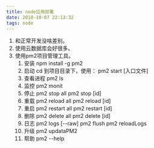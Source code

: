 ```yaml
---
title: node应用部署
date: 2018-10-07 22:13:32
tags: node
---
```

1. 和正常开发没啥差别。
2. 使用云数据库会好很多。
3. 使用pm2项目管理工具。
    1. 安装
        npm install -g pm2 
    2. 启动
        cd 到项目目录下，使用： pm2 start [入口文件]
    3. 查看进程
        pm2 ls
    4. 监控
        pm2 monit
    5. 停止
        pm2 stop all
        pm2 stop [id]
    6. 重载
        pm2 reload all
        pm2 reload [id]
    7. 重启
        pm2 restart all 
        pm2 restart [id]
    8. 删除
        pm2 delete all
        pm2 delete [id]
    9. 日志
        pm2 logs [--raw]
        pm2 flush
        pm2 reloadLogs
    10. 升级
        pm2 updataPM2
    11. 帮助
        pm2 --help
